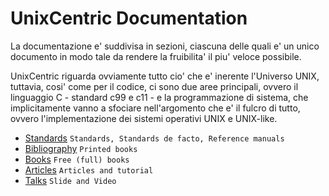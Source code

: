 # UnixCentric Documentation 

La documentazione e' suddivisa in sezioni, ciascuna delle quali e' un unico
documento in modo tale da rendere la fruibilita' il piu' veloce possibile.

UnixCentric riguarda ovviamente tutto cio' che e' inerente l'Universo UNIX, 
tuttavia, cosi' come per il codice, ci sono due aree principali, ovvero il 
linguaggio C - standard c99 e c11 - e la programmazione di sistema, che
implicitamente vanno a sfociare nell'argomento che e' il fulcro di tutto, 
ovvero l'implementazione dei sistemi operativi UNIX e UNIX-like.

* [Standards](stds_and_refs.md) `Standards, Standards de facto, Reference manuals`
* [Bibliography](biblio.md) `Printed books`
* [Books](free_books.md) `Free (full) books`
* [Articles](articles.md) `Articles and tutorial`
* [Talks](talks.md) `Slide and Video`
